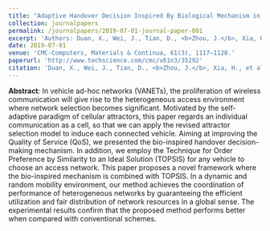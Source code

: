 ```yaml
---
title: "Adaptive Handover Decision Inspired By Biological Mechanism in Vehicle Ad-hoc Networks"
collection: journalpapers
permalink: /journalpapers/2019-07-01-journal-paper-001
excerpt: 'Authors: Duan, X., Wei, J., Tian, D., <b>Zhou, J.</b>, Xia, H., Li, X., & Zheng, K.'
date: 2019-07-01
venue: 'CMC-Computers, Materials & Continua, 61(3), 1117–1128.'
paperurl: 'http://www.techscience.com/cmc/v61n3/35292'
citation: 'Duan, X., Wei, J., Tian, D., <b>Zhou, J.</b>, Xia, H., et al. (2019). Adaptive Handover Decision Inspired By Biological Mechanism in Vehicle Ad-hoc Networks. CMC-Computers, Materials & Continua, 61(3), 1117–1128.'
---
```



**Abstract**: In vehicle ad-hoc networks (VANETs), the proliferation of wireless communication will give rise to the heterogeneous access environment where network selection becomes significant. Motivated by the self-adaptive paradigm of cellular attractors, this paper regards an individual communication as a cell, so that we can apply the revised attractor selection model to induce each connected vehicle. Aiming at improving the Quality of Service (QoS), we presented the bio-inspired handover decision-making mechanism. In addition, we employ the Technique for Order Preference by Similarity to an Ideal Solution (TOPSIS) for any vehicle to choose an access network. This paper proposes a novel framework where the bio-inspired mechanism is combined with TOPSIS. In a dynamic and random mobility environment, our method achieves the coordination of performance of heterogeneous networks by guaranteeing the efficient utilization and fair distribution of network resources in a global sense. The experimental results confirm that the proposed method performs better when compared with conventional schemes.
